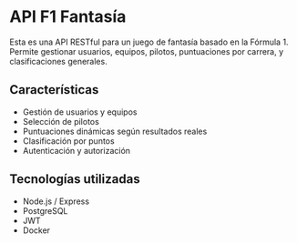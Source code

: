 # API F1 Fantasía

Esta es una API RESTful para un juego de fantasía basado en la Fórmula 1. Permite gestionar usuarios, equipos, pilotos, puntuaciones por carrera, y clasificaciones generales.

##  Características

- Gestión de usuarios y equipos
- Selección de pilotos
- Puntuaciones dinámicas según resultados reales
- Clasificación por puntos
- Autenticación y autorización 

##  Tecnologías utilizadas

- Node.js / Express 
- PostgreSQL 
- JWT
- Docker

